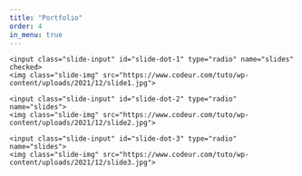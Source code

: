 ```yaml
---
title: "Portfolio"
order: 4
in_menu: true
---
```

<div class="slider-container">
    <div class="menu">
        <label for="slide-dot-1"></label>
        <label for="slide-dot-2"></label>
        <label for="slide-dot-3"></label>
    </div>

    <input class="slide-input" id="slide-dot-1" type="radio" name="slides" checked>
    <img class="slide-img" src="https://www.codeur.com/tuto/wp-content/uploads/2021/12/slide1.jpg">

    <input class="slide-input" id="slide-dot-2" type="radio" name="slides">
    <img class="slide-img" src="https://www.codeur.com/tuto/wp-content/uploads/2021/12/slide2.jpg">

    <input class="slide-input" id="slide-dot-3" type="radio" name="slides">
    <img class="slide-img" src="https://www.codeur.com/tuto/wp-content/uploads/2021/12/slide3.jpg">

</div> 